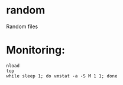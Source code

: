 # random
Random files

# Monitoring:
    nload
    top
    while sleep 1; do vmstat -a -S M 1 1; done
